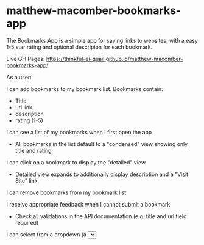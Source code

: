 # matthew-macomber-bookmarks-app

The Bookmarks App is a simple app for saving links to websites, with a easy 1-5 star rating and optional descripion for each bookmark.

Live GH Pages: https://thinkful-ei-quail.github.io/matthew-macomber-bookmarks-app/

As a user:

I can add bookmarks to my bookmark list. Bookmarks contain:
- Title
- url link
- description
- rating (1-5)

I can see a list of my bookmarks when I first open the app
- All bookmarks in the list default to a "condensed" view showing only title and rating

I can click on a bookmark to display the "detailed" view
- Detailed view expands to additionally display description and a "Visit Site" link

I can remove bookmarks from my bookmark list

I receive appropriate feedback when I cannot submit a bookmark
- Check all validations in the API documentation (e.g. title and url field required)

I can select from a dropdown (a <select> element) a "minimum rating" to filter the list by all bookmarks rated at or above the chosen selection
